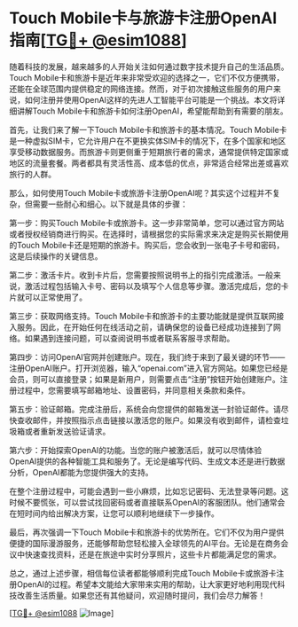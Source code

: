 # Touch Mobile卡与旅游卡注册OpenAI指南[[TG💪+ @esim1088](https://t.me/s/esim1088)]

随着科技的发展，越来越多的人开始关注如何通过数字技术提升自己的生活品质。Touch Mobile卡和旅游卡是近年来非常受欢迎的选择之一，它们不仅方便携带，还能在全球范围内提供稳定的网络连接。然而，对于初次接触这些服务的用户来说，如何注册并使用OpenAI这样的先进人工智能平台可能是一个挑战。本文将详细讲解Touch Mobile卡和旅游卡如何注册OpenAI，希望能帮助到有需要的朋友。

首先，让我们来了解一下Touch Mobile卡和旅游卡的基本情况。Touch Mobile卡是一种虚拟SIM卡，它允许用户在不更换实体SIM卡的情况下，在多个国家和地区享受移动数据服务。而旅游卡则更侧重于短期旅行者的需求，通常提供特定国家或地区的流量套餐。两者都具有灵活性高、成本低的优点，非常适合经常出差或喜欢旅行的人群。

那么，如何使用Touch Mobile卡或旅游卡注册OpenAI呢？其实这个过程并不复杂，但需要一些耐心和细心。以下就是具体的步骤：

第一步：购买Touch Mobile卡或旅游卡。这一步非常简单，您可以通过官方网站或者授权经销商进行购买。在选择时，请根据您的实际需求来决定是购买长期使用的Touch Mobile卡还是短期的旅游卡。购买后，您会收到一张电子卡号和密码，这是后续操作的关键信息。

第二步：激活卡片。收到卡片后，您需要按照说明书上的指引完成激活。一般来说，激活过程包括输入卡号、密码以及填写个人信息等步骤。激活完成后，您的卡片就可以正常使用了。

第三步：获取网络支持。Touch Mobile卡和旅游卡的主要功能就是提供互联网接入服务。因此，在开始任何在线活动之前，请确保您的设备已经成功连接到了网络。如果遇到连接问题，可以查阅说明书或者联系客服寻求帮助。

第四步：访问OpenAI官网并创建账户。现在，我们终于来到了最关键的环节——注册OpenAI账户。打开浏览器，输入“openai.com”进入官方网站。如果您已经是会员，则可以直接登录；如果是新用户，则需要点击“注册”按钮开始创建账户。注册过程中，您需要填写邮箱地址、设置密码，并同意相关条款和条件。

第五步：验证邮箱。完成注册后，系统会向您提供的邮箱发送一封验证邮件。请尽快查收邮件，并按照指示点击链接以激活您的账户。如果没有收到邮件，请检查垃圾箱或者重新发送验证请求。

第六步：开始探索OpenAI的功能。当您的账户被激活后，就可以尽情体验OpenAI提供的各种智能工具和服务了。无论是编写代码、生成文本还是进行数据分析，OpenAI都能为您提供强大的支持。

在整个注册过程中，可能会遇到一些小麻烦，比如忘记密码、无法登录等问题。这时候不要慌张，可以尝试找回密码或者直接联系OpenAI的客服团队。他们通常会在短时间内给出解决方案，让您可以顺利地继续下一步操作。

最后，再次强调一下Touch Mobile卡和旅游卡的优势所在。它们不仅为用户提供便捷的国际漫游服务，还能够帮助您轻松接入全球领先的AI平台。无论是在商务会议中快速查找资料，还是在旅途中实时分享照片，这些卡片都能满足您的需求。

总之，通过上述步骤，相信每位读者都能够顺利完成Touch Mobile卡或旅游卡注册OpenAI的过程。希望本文能给大家带来实用的帮助，让大家更好地利用现代科技改善生活质量。如果您还有其他疑问，欢迎随时提问，我们会尽力解答！

[[TG💪+ @esim1088](https://t.me/s/esim1088) ![Image](https://i.postimg.cc/4NQfJmqS/Snipaste-2025-05-13-00-14-12.png)]